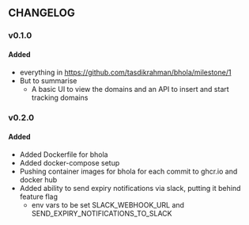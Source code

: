## CHANGELOG

### v0.1.0
#### Added
- everything in https://github.com/tasdikrahman/bhola/milestone/1
- But to summarise
    - A basic UI to view the domains and an API to insert and start tracking domains

### v0.2.0
#### Added
- Added Dockerfile for bhola
- Added docker-compose setup
- Pushing container images for bhola for each commit to ghcr.io and docker hub
- Added ability to send expiry notifications via slack, putting it behind feature flag
    - env vars to be set SLACK_WEBHOOK_URL and SEND_EXPIRY_NOTIFICATIONS_TO_SLACK
